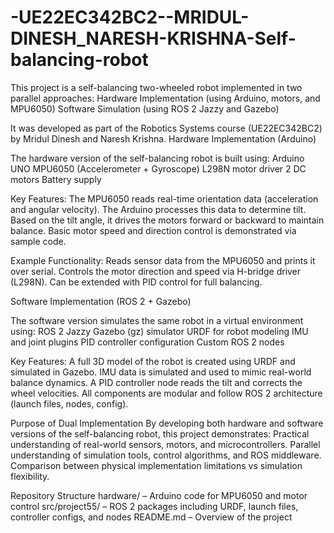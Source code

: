 # -UE22EC342BC2--MRIDUL-DINESH_NARESH-KRISHNA-Self-balancing-robot
This project is a self-balancing two-wheeled robot implemented in two parallel approaches:
    Hardware Implementation (using Arduino, motors, and MPU6050)
    Software Simulation (using ROS 2 Jazzy and Gazebo)

It was developed as part of the Robotics Systems course (UE22EC342BC2) by Mridul Dinesh and Naresh Krishna.
Hardware Implementation (Arduino)

The hardware version of the self-balancing robot is built using:
    Arduino UNO
    MPU6050 (Accelerometer + Gyroscope)
    L298N motor driver
    2 DC motors
    Battery supply 

Key Features:
    The MPU6050 reads real-time orientation data (acceleration and angular velocity).
    The Arduino processes this data to determine tilt.
    Based on the tilt angle, it drives the motors forward or backward to maintain balance.
    Basic motor speed and direction control is demonstrated via sample code.

Example Functionality:
    Reads sensor data from the MPU6050 and prints it over serial.
    Controls the motor direction and speed via H-bridge driver (L298N).
    Can be extended with PID control for full balancing.

Software Implementation (ROS 2 + Gazebo)

The software version simulates the same robot in a virtual environment using:
    ROS 2 Jazzy
    Gazebo (gz) simulator
    URDF for robot modeling
    IMU and joint plugins
    PID controller configuration
    Custom ROS 2 nodes

Key Features:
    A full 3D model of the robot is created using URDF and simulated in Gazebo.
    IMU data is simulated and used to mimic real-world balance dynamics.
    A PID controller node reads the tilt and corrects the wheel velocities.
    All components are modular and follow ROS 2 architecture (launch files, nodes, config).

Purpose of Dual Implementation
By developing both hardware and software versions of the self-balancing robot, this project demonstrates:
    Practical understanding of real-world sensors, motors, and microcontrollers.
    Parallel understanding of simulation tools, control algorithms, and ROS middleware.
    Comparison between physical implementation limitations vs simulation flexibility.

Repository Structure
    hardware/ – Arduino code for MPU6050 and motor control
    src/project55/ – ROS 2 packages including URDF, launch files, controller configs, and nodes
    README.md – Overview of the project

